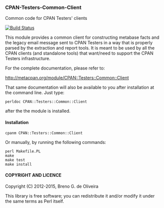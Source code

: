 ### CPAN-Testers-Common-Client ###

Common code for CPAN Testers' clients

[![Build Status](https://travis-ci.org/garu/CPAN-Testers-Common-Client.svg?branch=master)](https://travis-ci.org/garu/CPAN-Testers-Common-Client)

This module provides a common client for constructing metabase facts and
the legacy email message sent to CPAN Testers in a way that is properly
parsed by the extraction and report tools. It is meant to be used by all
the CPAN clients (and standalone tools) that want/need to support the
CPAN Testers infrastructure.

For the complete documentation, please refer to:

http://metacpan.org/module/CPAN::Testers::Common::Client

That same documentation will also be available to you after installation
at the command line. Just type:

    perldoc CPAN::Testers::Common::Client

after the the module is installed.


#### Installation ####

    cpanm CPAN::Testers::Common::Client

Or manually, by running the following commands:

	perl Makefile.PL
	make
	make test
	make install


#### COPYRIGHT AND LICENCE ####

Copyright (C) 2012-2015, Breno G. de Oliveira

This library is free software; you can redistribute it and/or modify
it under the same terms as Perl itself.
